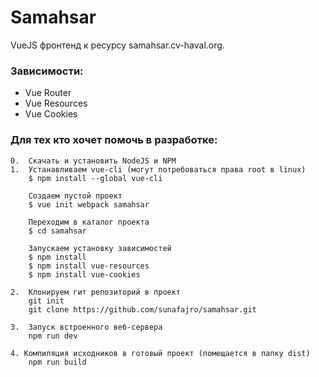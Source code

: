 # Samahsar
VueJS фронтенд к ресурсу samahsar.cv-haval.org.

### Зависимости:
  * Vue Router
  * Vue Resources
  * Vue Cookies

### Для тех кто хочет помочь в разработке:
    0.  Скачать и установить NodeJS и NPM
	1.  Устанавливаем vue-cli (могут потребоваться права root в linux)
		$ npm install --global vue-cli

		Создаем пустой проект
		$ vue init webpack samahsar

		Переходим в каталог проекта
		$ cd samahsar

		Запускаем установку зависимостей
		$ npm install
		$ npm install vue-resources
		$ npm install vue-cookies

	2.  Клонируем гит репозиторий в проект
	    git init
        git clone https://github.com/sunafajro/samahsar.git

    3.  Запуск встроенного веб-сервера
        npm run dev

    4. Компиляция исходников в готовый проект (помещается в папку dist)
        npm run build